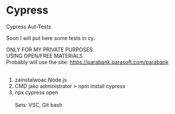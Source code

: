 # Cypress
Cypress Aut-Tests


Soon I will put here some tests in cy.

ONLY FOR MY PRIVATE PURPOSES.<br>
USING OPEN/FREE MATERIALS <br>
Probably will use the site: https://parabank.parasoft.com/parabank
<br><br>
1. zainstalwoac  Node.js
2. CMD jako administrator > npm install cypress
3. npx cypress open
<br><br>
Sets: VSC, Git bash
